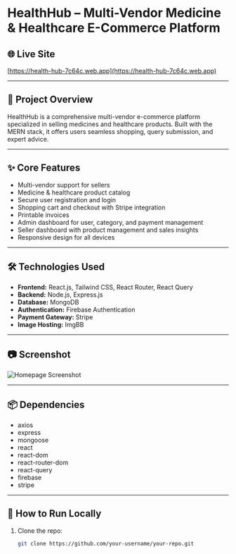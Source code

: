 # HealthHub – Multi-Vendor Medicine & Healthcare E-Commerce Platform

## 🌐 Live Site
[https://health-hub-7c64c.web.app](https://health-hub-7c64c.web.app)

---

## 📌 Project Overview
HealthHub is a comprehensive multi-vendor e-commerce platform specialized in selling medicines and healthcare products. Built with the MERN stack, it offers users seamless shopping, query submission, and expert advice.

---

## ✨ Core Features
- Multi-vendor support for sellers  
- Medicine & healthcare product catalog  
- Secure user registration and login  
- Shopping cart and checkout with Stripe integration  
- Printable invoices  
- Admin dashboard for user, category, and payment management  
- Seller dashboard with product management and sales insights  
- Responsive design for all devices  

---

## 🛠 Technologies Used
- **Frontend:** React.js, Tailwind CSS, React Router, React Query  
- **Backend:** Node.js, Express.js  
- **Database:** MongoDB  
- **Authentication:** Firebase Authentication  
- **Payment Gateway:** Stripe  
- **Image Hosting:** ImgBB  

---

## 📷 Screenshot
![Homepage Screenshot](link-to-your-screenshot.png)

---

## 📦 Dependencies
- axios  
- express  
- mongoose  
- react  
- react-dom  
- react-router-dom  
- react-query  
- firebase  
- stripe  

---

## 🚀 How to Run Locally

1. Clone the repo:  
   ```bash
   git clone https://github.com/your-username/your-repo.git
